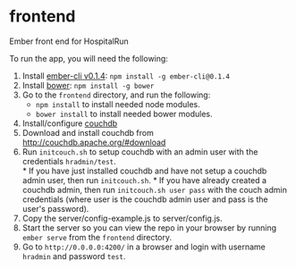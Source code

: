 frontend
========

Ember front end for HospitalRun

To run the app, you will need the following:

1. Install [ember-cli v0.1.4](https://www.npmjs.org/package/ember-cli): `npm install -g ember-cli@0.1.4`
2. Install [bower](https://www.npmjs.org/package/bower): `npm install -g bower`
3. Go to the `frontend` directory, and run the following:
    * `npm install` to install needed node modules.
    * `bower install` to install needed bower modules.
4. Install/configure [couchdb](http://couchdb.apache.org/)
  1. Download and install couchdb from http://couchdb.apache.org/#download
  2. Run `initcouch.sh` to setup couchdb with an admin user with the credentials `hradmin/test`.  
    * If you have just installed couchdb and have not setup a couchdb admin user, then run `initcouch.sh`.
    * If you have already created a couchdb admin, then run `initcouch.sh user pass` with the couch admin credentials (where user is the couchdb admin user and pass is the user's password).
5. Copy the server/config-example.js to server/config.js.
6. Start the server so you can view the repo in your browser by running `ember serve` from the `frontend` directory.
7. Go to `http://0.0.0.0:4200/` in a browser and login with username `hradmin` and password `test`.